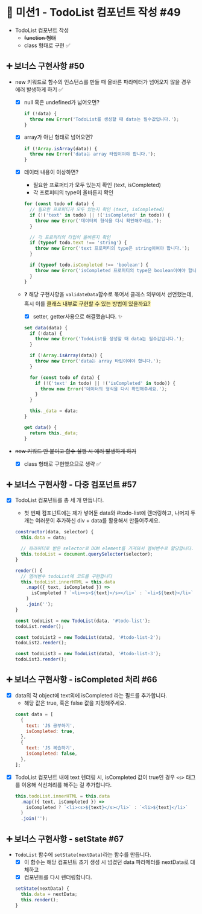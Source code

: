 # 🎯 미션1 - TodoList 컴포넌트 작성 #49

- TodoList 컴포넌트 작성
  - <s>function 형태</s>
  - class 형태로 구현 ✅

## ➕ 보너스 구현사항 #50

- new 키워드로 함수의 인스턴스를 만들 때 올바른 파라메터가 넘어오지 않을 경우 에러 발생하게 하기 ✅

  - [x] null 혹은 undefined가 넘어오면?
    ```js
    if (!data) {
      throw new Error('TodoList를 생성할 때 data는 필수값입니다.');
    }
    ```
  - [x] array가 아닌 형태로 넘어오면?
    ```js
    if (!Array.isArray(data)) {
      throw new Error('data는 array 타입이여야 합니다.');
    }
    ```
  - [x] 데이터 내용이 이상하면?

    - 필요한 프로퍼티가 모두 있는지 확인 (text, isCompleted)
    - 각 프로퍼티의 type이 올바른지 확인

    ```js
    for (const todo of data) {
      // 필요한 프로퍼티가 모두 있는지 확인 (text, isCompleted)
      if (!('text' in todo) || !('isCompleted' in todo)) {
        throw new Error('데이터의 형식을 다시 확인해주세요.');
      }

      // 각 프로퍼티의 타입이 올바른지 확인
      if (typeof todo.text !== 'string') {
        throw new Error('text 프로퍼티의 type은 string이여야 합니다.');
      }

      if (typeof todo.isCompleted !== 'boolean') {
        throw new Error('isCompleted 프로퍼티의 type은 boolean이여야 합니다.');
      }
    }
    ```

  - ❓ 해당 구현사항을 `validateData`함수로 묶어서 클래스 외부에서 선언했는데, 혹시 이를 <span style="background-color: #fff5b1">클래스 내부로 구현할 수 있는 방법이 있을까요? </span>

    - [x] setter, getter사용으로 해결했습니다. ✨

    ```js
    set data(data) {
      if (!data) {
        throw new Error('TodoList를 생성할 때 data는 필수값입니다.');
      }

      if (!Array.isArray(data)) {
        throw new Error('data는 array 타입이여야 합니다.');
      }

      for (const todo of data) {
        if (!('text' in todo) || !('isCompleted' in todo)) {
          throw new Error('데이터의 형식을 다시 확인해주세요.');
        }
      }

      this._data = data;
    }
    ```

    ```js
    get data() {
      return this._data;
    }
    ```

- <s>new 키워드 안 붙이고 함수 실행 시 에러 발생하게 하기</s>
  - [x] class 형태로 구현했으므로 생략 ✅

## ➕ 보너스 구현사항 - 다중 컴포넌트 #57

- [x] TodoList 컴포넌트를 총 세 개 만듭니다.

  - 첫 번째 컴포넌트에는 제가 넣어둔 data와 #todo-list에 렌더링하고, 나머지 두 개는 여러분이 추가하신 div + data를 활용해서 만들어주세요.

  ```js
  constructor(data, selector) {
    this.data = data;

    // 파라미터로 받은 selector로 DOM element를 가져와서 멤버변수로 할당합니다.
    this.todoList = document.querySelector(selector);
  }

  render() {
    // 멤버변수 todoList에 코드를 구현합니다
    this.todoList.innerHTML = this.data
      .map(({ text, isCompleted }) =>
        isCompleted ? `<li><s>${text}</s></li>` : `<li>${text}</li>`
      )
      .join('');
  }
  ```

  ```js
  const todoList = new TodoList(data, '#todo-list');
  todoList.render();

  const todoList2 = new TodoList(data2, '#todo-list-2');
  todoList2.render();

  const todoList3 = new TodoList(data3, '#todo-list-3');
  todoList3.render();
  ```

## ➕ 보너스 구현사항 - isCompleted 처리 #66

- [x] data의 각 object에 text외에 isCompleted 라는 필드를 추가합니다.
  - 해당 값은 true, 혹은 false 값을 지정해주세요.
  ```js
  const data = [
    {
      text: 'JS 공부하기',
      isCompleted: true,
    },
    {
      text: 'JS 복습하기',
      isCompleted: false,
    },
  ];
  ```
- [x] TodoList 컴포넌트 내에 text 렌더링 시, isCompleted 값이 true인 경우 `<s>` 태그를 이용해 삭선처리를 해주는 걸 추가합니다.
  ```js
  this.todoList.innerHTML = this.data
    .map(({ text, isCompleted }) =>
      isCompleted ? `<li><s>${text}</s></li>` : `<li>${text}</li>`
    )
    .join('');
  ```

## ➕ 보너스 구현사항 - setState #67

- `TodoList` 함수에 `setState(nextData)`라는 함수를 만듭니다.
  - [x] 이 함수는 해당 컴포넌트 초기 생성 시 넘겼던 data 파라메터를 nextData로 대체하고
  - [x] 컴포넌트를 다시 렌더링합니다.
  ```js
  setState(nextData) {
    this.data = nextData;
    this.render();
  }
  ```
